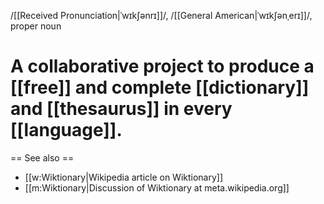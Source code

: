 /[[Received Pronunciation|ˈwɪkʃənrɪ]]/, /[[General American|ˈwɪkʃənˌerɪ]]/, proper noun

# A collaborative project to produce a [[free]] and complete [[dictionary]] and [[thesaurus]] in every [[language]].

== See also ==
* [[w:Wiktionary|Wikipedia article on Wiktionary]]
* [[m:Wiktionary|Discussion of Wiktionary at meta.wikipedia.org]]